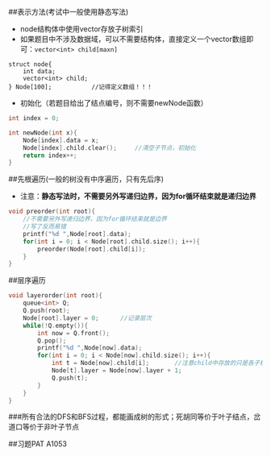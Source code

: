 ##表示方法(考试中一般使用静态写法)

* node结构体中使用vector存放子树索引
* 如果题目中不涉及数据域，可以不需要结构体，直接定义一个vector数组即可：`vector<int> child[maxn]`

```
struct node{
	int data;
	vector<int> child;
} Node[100];           //记得定义数组！！！
```

* 初始化（若题目给出了结点编号，则不需要newNode函数）

```C++
int index = 0;

int newNode(int x){
	Node[index].data = x;
	Node[index].child.clear();     //清空子节点，初始化 
	return index++;
}
```

##先根遍历(一般的树没有中序遍历，只有先后序)

* 注意：**静态写法时，不需要另外写递归边界，因为for循环结束就是递归边界**

```C++
void preorder(int root){
	//不需要另外写递归边界，因为for循环结束就是边界
	//写了反而易错 
	printf("%d ",Node[root].data);
	for(int i = 0; i < Node[root].child.size(); i++){
		preorder(Node[root].child[i]);
	}
} 
```

##层序遍历

```C++
void layerorder(int root){
	queue<int> Q;
	Q.push(root);
	Node[root].layer = 0;      //记录层次
	while(!Q.empty()){
		int now = Q.front();
		Q.pop();
		printf("%d ",Node[now].data);
		for(int i = 0; i < Node[now].child.size(); i++){
			int t = Node[now].child[i];       //注意child中存放的只是各子树根节点的索引
			Node[t].layer = Node[now].layer + 1; 
			Q.push(t);
		}
	}
}

```

###所有合法的DFS和BFS过程，都能画成树的形式；死胡同等价于叶子结点，岔道口等价于非叶子节点

##习题PAT A1053
